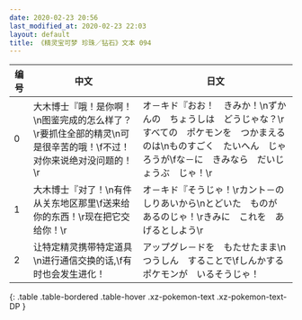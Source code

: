 ```yaml
---
date: 2020-02-23 20:56
last_modified_at: 2020-02-23 22:03
layout: default
title: 《精灵宝可梦 珍珠／钻石》文本 094
---
```

| 编号 | 中文 | 日文 |
| ---- | ---- | ---- |
| 0 | 大木博士『哦！是你啊！\n图鉴完成的怎么样了？\r要抓住全部的精灵\n可是很辛苦的哦！\f不过！对你来说绝对没问题的！\r | オ－キド『おお！　きみか！\nずかんの　ちょうしは　どうじゃな？\rすべての　ポケモンを　つかまえるのは\nものすごく　たいへん　じゃろうが\fな－に　きみなら　だいじょうぶ　じゃ！\r |
| 1 | 大木博士『对了！\n有件从关东地区那里\f送来给你的东西！\r现在把它交给你！\r | オ－キド『そうじゃ！\rカント－の　しりあいから\nとどいた　ものが　あるのじゃ！\rきみに　これを　あげるとしよう\r |
| 2 | 让特定精灵携带特定道具\n进行通信交换的话,\f有时也会发生进化！ | アップグレ－ドを　もたせたまま\nつうしん　することで\fしんかする　ポケモンが　いるそうじゃ！ |
{: .table .table-bordered .table-hover .xz-pokemon-text .xz-pokemon-text-DP }
